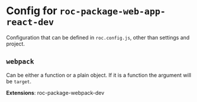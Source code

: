 # Config for `roc-package-web-app-react-dev`

Configuration that can be defined in `roc.config.js`, other than settings and project.

## `webpack`
Can be either a function or a plain object. If it is a function the argument will be `target`.

__Extensions__: roc-package-webpack-dev
